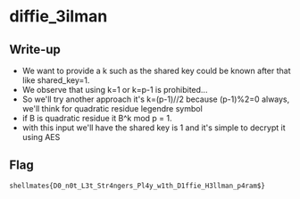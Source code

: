 # diffie_3ilman

## Write-up
- We want to provide a k such as the shared key could be known after that like shared_key=1.
- We observe that using k=1 or k=p-1 is prohibited...
- So we'll try another approach it's k=(p-1)//2 because (p-1)%2=0 always, we'll think for quadratic residue legendre symbol
- if B is quadratic residue it B^k mod p = 1. 
- with this input we'll have the shared key is 1 and it's simple to decrypt it using AES
## Flag

`shellmates{D0_n0t_L3t_Str4ngers_Pl4y_w1th_D1ffie_H3llman_p4ram$}`
